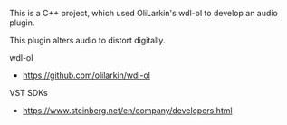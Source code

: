 This is a C++ project, which used OliLarkin's wdl-ol to develop an audio plugin.

This plugin alters audio to distort digitally.

wdl-ol
- https://github.com/olilarkin/wdl-ol

VST SDKs
- https://www.steinberg.net/en/company/developers.html
